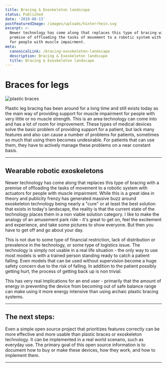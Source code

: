 ```yaml
---
title: Bracing & Exoskeleton landscape
status: Published
date: '2019-08-13'
postFeaturedImage: /images/uploads/hinterrhein.svg
excerpt: >-
  Newer technology has come along that replaces this type of bracing with a
  premise of offloading the tasks of movement to a robotic system with actuators
  for people with muscle impairment.
meta:
  canonicalLink: /bracing-exoskeleton-landscape
  description: Bracing & Exoskeleton landscape
  title: Bracing & Exoskeleton landscape
---
```

# Braces for legs

![plastic braces](/images/uploads/plastic-braces.jpg)

Plastic leg bracing has been around for a long time and still exists today as the main way of providing support for muscle impairment for people with very little or no muscle strength. This is an area technology can come into and has a lot of room for improvement. These types of medical devices solve the basic problem of providing support for a patient, but lack many features and also can cause a number of problems for patients, sometimes so much that using them becomes undesirable. For patients that can use them, they have to actively manage these problems on a near constant basis. 

<hr />

## Wearable robotic exoskeletons

Newer technology has come along that replaces this type of bracing with a premise of offloading the tasks of movement to a robotic system with actuators for people with muscle impairment. While this is a great idea in theory and publicity frenzy has generated massive buzz around exoskeleton technology being nearly a "cure" or at least the best solution that exists in today's landscape, the reality is that the current state of the technology places them in a non viable solution category. I like to make the analogy of an amusement park ride - it's great to get on, feel the excitement and experience, and take some pictures to show everyone. But then you have to get off and go about your day.

This is not due to some type of financial restriction, lack of distribution or prevalence in the technology, or some type of logistics issue. The technology is simply not usable in a real life situation - the only way to use most models is with a trained person standing ready to catch a patient falling. Even models that can be used without supervision become a huge safety concern due to the risk of falling. In addition to the patient possibly getting hurt, the process of getting back up is non trivial. 

This has very real implications for an end user - primarily that the amount of energy in preventing the device from becoming out of safe balance range can make using it more energy intensive than using archaic plastic bracing systems.

<hr />

## The next steps:

Even a simple open source project that prioritizes features correctly can be more effective and more usable than plastic braces or exoskeleton technology. It can be implemented in a real world scenario, such as everyday use. The primary goal of this open source information is to document how to buy or make these devices, how they work, and how to implement them.

<hr />
